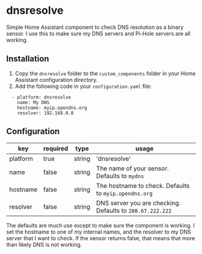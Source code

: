 # dnsresolve
Simple Home Assistant component to check DNS resolution as a binary sensor. I use this to make sure my DNS servers and Pi-Hole servers are all working.

## Installation
1. Copy the `dnsresolve` folder to the `custom_components` folder in your Home Assistant configuration directory.
2. Add the following code in your `configuration.yaml` file:
```
  - platform: dnsresolve
    name: My DNS
    hostname: myip.opendns.org
    resolver: 192.168.0.8
```

## Configuration
| key              | required | type    | usage
|------------------|----------|---------|-----------------------------------------------------------------------------------|
| platform         | true     | string  | 'dnsresolve'                              |
| name             | false    | string  | The name of your sensor. Defaults to `mydns`
| hostname         | false    | string  | The hostname to check. Defaults to `myip.opendns.org` |
| resolver         | false    | string  | DNS server you are checking. Defaults to `208.67.222.222` |

The defaults are much use except to make sure the component is working.  I set the hostname to one of my internal names, and the resolver to my DNS server that I want to check.  If the sensor returns false, that means that more than likely DNS is not working.


